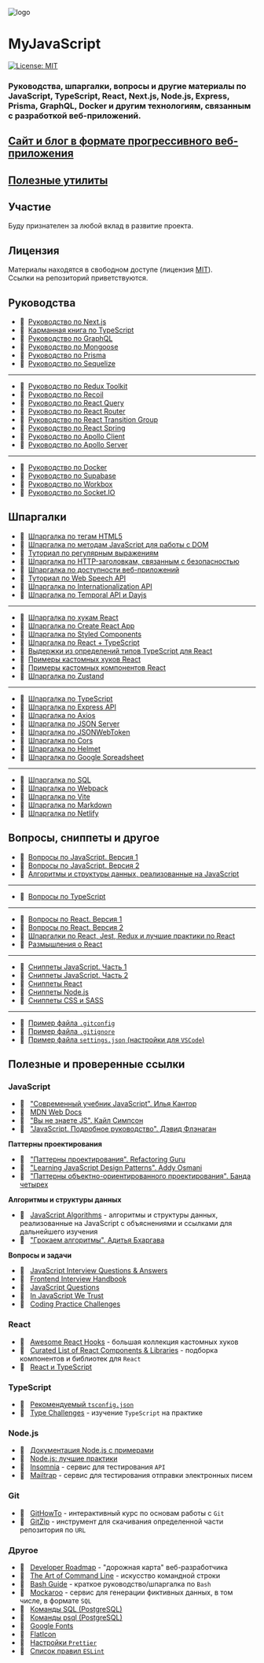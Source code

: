 ![logo](./static/img/js128.png)

# MyJavaScript

[![License: MIT](https://img.shields.io/badge/License-MIT-blue.svg)](https://opensource.org/licenses/MIT)

### Руководства, шпаргалки, вопросы и другие материалы по JavaScript, TypeScript, React, Next.js, Node.js, Express, Prisma, GraphQL, Docker и другим технологиям, связанным с разработкой веб-приложений.

## [Сайт и блог в формате прогрессивного веб-приложения](https://my-js.org)

## [Полезные утилиты](https://www.npmjs.com/package/@my-js/utils)

## Участие

Буду признателен за любой вклад в развитие проекта.

## Лицензия

Материалы находятся в свободном доступе (лицензия [MIT](LICENSE)).\
Ссылки на репозиторий приветствуются.

## Руководства

- :page_with_curl:&nbsp;&nbsp;[Руководство по Next.js](./docs/guide/nextjs.md)
- :page_with_curl:&nbsp;&nbsp;[Карманная книга по TypeScript](./docs/guide/ts.mdx)
- :page_with_curl:&nbsp;&nbsp;[Руководство по GraphQL](./docs/guide/graphql.md)
- :page_with_curl:&nbsp;&nbsp;[Руководство по Mongoose](./docs/guide/mongoose.md)
- :page_with_curl:&nbsp;&nbsp;[Руководство по Prisma](./docs/guide/prisma.md)
- :page_with_curl:&nbsp;&nbsp;[Руководство по Sequelize](./docs/guide/sequelize.md)

---

- :page_with_curl:&nbsp;&nbsp;[Руководство по Redux Toolkit](./docs/guide/redux-toolkit.md)
- :page_with_curl:&nbsp;&nbsp;[Руководство по Recoil](./docs/guide/recoil.md)
- :page_with_curl:&nbsp;&nbsp;[Руководство по React Query](./docs/guide/react-query.md)
- :page_with_curl:&nbsp;&nbsp;[Руководство по React Router](./docs/guide/react-router.md)
- :page_with_curl:&nbsp;&nbsp;[Руководство по React Transition Group](./docs/guide/react-transition-group.md)
- :page_with_curl:&nbsp;&nbsp;[Руководство по React Spring](./docs/guide/react-spring.md)
- :page_with_curl:&nbsp;&nbsp;[Руководство по Apollo Client](./docs/guide/apollo/client.md)
- :page_with_curl:&nbsp;&nbsp;[Руководство по Apollo Server](./docs/guide/apollo/server.md)

---

- :page_with_curl:&nbsp;&nbsp;[Руководство по Docker](./docs/guide/docker.md)
- :page_with_curl:&nbsp;&nbsp;[Руководство по Supabase](./docs/guide/supabase.md)
- :page_with_curl:&nbsp;&nbsp;[Руководство по Workbox](./docs/guide/wb/index.md)
- :page_with_curl:&nbsp;&nbsp;[Руководство по Socket.IO](./docs/guide/socket/index.md)

## Шпаргалки

- :memo:&nbsp;&nbsp;[Шпаргалка по тегам HTML5](./docs/cheatsheet/html5.md)
- :memo:&nbsp;&nbsp;[Шпаргалка по методам JavaScript для работы с DOM](./docs/cheatsheet/js-dom.md)
- :memo:&nbsp;&nbsp;[Туториал по регулярным выражениям](./docs/cheatsheet/regexp/index.md)
- :memo:&nbsp;&nbsp;[Шпаргалка по HTTP-заголовкам, связанным с безопасностью](./docs/cheatsheet/security-headers/index.md)
- :memo:&nbsp;&nbsp;[Шпаргалка по доступности веб-приложений](./docs/cheatsheet/web-accessibility/index.md)
- :memo:&nbsp;&nbsp;[Туториал по Web Speech API](./docs/cheatsheet/web-speech.md)
- :memo:&nbsp;&nbsp;[Шпаргалка по Internationalization API](./docs/cheatsheet/intl/index.md)
- :memo:&nbsp;&nbsp;[Шпаргалка по Temporal API и Dayjs](./docs/cheatsheet/temporal.md)

---

- :memo:&nbsp;&nbsp;[Шпаргалка по хукам React](./docs/cheatsheet/react-hooks.md)
- :memo:&nbsp;&nbsp;[Шпаргалка по Create React App](./docs/cheatsheet/create-react-app.md)
- :memo:&nbsp;&nbsp;[Шпаргалка по Styled Components](./docs/cheatsheet/styled-components.md)
- :memo:&nbsp;&nbsp;[Шпаргалка по React + TypeScript](./docs/cheatsheet/react-typescript.md)
- :memo:&nbsp;&nbsp;[Выдержки из определений типов TypeScript для React](./docs/cheatsheet/react-types.md)
- :memo:&nbsp;&nbsp;[Примеры кастомных хуков React](./docs/cheatsheet/custom-hooks.md)
- :memo:&nbsp;&nbsp;[Примеры кастомных компонентов React](./docs/cheatsheet/custom-components.md)
- :memo:&nbsp;&nbsp;[Шпаргалка по Zustand](./docs/cheatsheet/zustand.md)

---

- :memo:&nbsp;&nbsp;[Шпаргалка по TypeScript](./docs/cheatsheet/ts.md)
- :memo:&nbsp;&nbsp;[Шпаргалка по Express API](./docs/cheatsheet/express-api.md)
- :memo:&nbsp;&nbsp;[Шпаргалка по Axios](./docs/cheatsheet/axios.md)
- :memo:&nbsp;&nbsp;[Шпаргалка по JSON Server](./docs/cheatsheet/json-server/index.md)
- :memo:&nbsp;&nbsp;[Шпаргалка по JSONWebToken](./docs/cheatsheet/jsonwebtoken.md)
- :memo:&nbsp;&nbsp;[Шпаргалка по Cors](./docs/cheatsheet/cors.md)
- :memo:&nbsp;&nbsp;[Шпаргалка по Helmet](./docs/cheatsheet/helmet.md)
- :memo:&nbsp;&nbsp;[Шпаргалка по Google Spreadsheet](./docs/cheatsheet/google-spreadsheet.md)

---

- :memo:&nbsp;&nbsp;[Шпаргалка по SQL](./docs/cheatsheet/sql.md)
- :memo:&nbsp;&nbsp;[Шпаргалка по Webpack](./docs/cheatsheet/webpack.md)
- :memo:&nbsp;&nbsp;[Шпаргалка по Vite](./docs/cheatsheet/vite.md)
- :memo:&nbsp;&nbsp;[Шпаргалка по Markdown](./docs/cheatsheet/markdown.md)
- :memo:&nbsp;&nbsp;[Шпаргалка по Netlify](./docs/cheatsheet/netlify.md)

## Вопросы, сниппеты и другое

- :memo:&nbsp;&nbsp;[Вопросы по JavaScript. Версия 1](./docs/other/js-questions.md)
- :memo:&nbsp;&nbsp;[Вопросы по JavaScript. Версия 2](./docs/other/js-questions2.md)
- :memo:&nbsp;&nbsp;[Алгоритмы и структуры данных, реализованные на JavaScript](./docs/other/js-algorithms.md)

---

- :memo:&nbsp;&nbsp;[Вопросы по TypeScript](./docs/other/ts-questions.md)

---

- :memo:&nbsp;&nbsp;[Вопросы по React. Версия 1](./docs/other/react-questions.md)
- :memo:&nbsp;&nbsp;[Вопросы по React. Версия 2](./docs/other/react-questions2.md)
- :memo:&nbsp;&nbsp;[Шпаргалки по React, Jest, Redux и лучшие практики по React](./docs/other/best-practices.md)
- :page_facing_up:&nbsp;&nbsp;[Размышления о React](./docs/other/react-philosophies.md)

---

- :bookmark:&nbsp;&nbsp;[Сниппеты JavaScript. Часть 1](./docs/other/snippets-js.md)
- :bookmark:&nbsp;&nbsp;[Сниппеты JavaScript. Часть 2](./docs/other/snippets-js2.md)
- :bookmark:&nbsp;&nbsp;[Сниппеты React](./docs/other/snippets-react.md)
- :bookmark:&nbsp;&nbsp;[Сниппеты Node.js](./docs/other/snippets-node.md)
- :bookmark:&nbsp;&nbsp;[Сниппеты CSS и SASS](./docs/other/snippets-css.md)

---

- :floppy_disk:&nbsp;&nbsp;[Пример файла `.gitconfig`](./docs/other/gitconfig.md)
- :floppy_disk:&nbsp;&nbsp;[Пример файла `.gitignore`](./docs/other/gitignore.md)
- :floppy_disk:&nbsp;&nbsp;[Пример файла `settings.json` (настройки для `VSCode`)](./docs/other/settings.md)

## Полезные и проверенные ссылки

### JavaScript

- :link:&nbsp;&nbsp; ["Современный учебник JavaScript". Илья Кантор](https://learn.javascript.ru/)
- :link:&nbsp;&nbsp; [MDN Web Docs](https://developer.mozilla.org/ru/)
- :link:&nbsp;&nbsp; ["Вы не знаете JS". Кайл Симпсон](https://github.com/azat-io/you-dont-know-js-ru)
- :link:&nbsp;&nbsp; ["JavaScript. Подробное руководство". Дэвид Флэнаган](./docs/links/assets/definitive_guide.pdf)

__Паттерны проектирования__

- :link:&nbsp;&nbsp; ["Паттерны проектирования". Refactoring Guru](https://refactoring.guru/ru/design-patterns)
- :link:&nbsp;&nbsp; ["Learning JavaScript Design Patterns". Addy Osmani](https://addyosmani.com/resources/essentialjsdesignpatterns/book/)
- :link:&nbsp;&nbsp; ["Паттерны объектно-ориентированного проектирования". Банда четырех](./docs/links/assets/design_patterns.pdf)

__Алгоритмы и структуры данных__

- :link:&nbsp;&nbsp; [JavaScript Algorithms](https://github.com/trekhleb/javascript-algorithms) - алгоритмы и структуры данных, реализованные на JavaScript с объяснениями и ссылками для дальнейшего изучения
- :link:&nbsp;&nbsp; ["Грокаем алгоритмы". Адитья Бхаргава](./docs/links/assets/grokking_algorithms.pdf)

__Вопросы и задачи__

- :link:&nbsp;&nbsp; [JavaScript Interview Questions & Answers](https://github.com/sudheerj/javascript-interview-questions)
- :link:&nbsp;&nbsp; [Frontend Interview Handbook](https://github.com/yangshun/front-end-interview-handbook/)
- :link:&nbsp;&nbsp; [JavaScript Questions](https://github.com/lydiahallie/javascript-questions)
- :link:&nbsp;&nbsp; [In JavaScript We Trust](https://github.com/yeungon/In-JavaScript-we-trust)
- :link:&nbsp;&nbsp; [Coding Practice Challenges](https://edabit.com/challenges)

### React

- :link:&nbsp;&nbsp; [Awesome React Hooks](https://github.com/rehooks/awesome-react-hooks) - большая коллекция кастомных хуков
- :link:&nbsp;&nbsp; [Curated List of React Components & Libraries](https://github.com/brillout/awesome-react-components) - подборка компонентов и библиотек для `React`
- :link:&nbsp;&nbsp; [React и TypeScript](https://reactdev.ru/types/)

### TypeScript

- :link:&nbsp;&nbsp; [Рекомендуемый `tsconfig.json`](https://www.npmjs.com/package/@tsconfig/recommended)
- :link:&nbsp;&nbsp; [Type Challenges](https://github.com/type-challenges/type-challenges) - изучение `TypeScript` на практике

### Node.js

- :link:&nbsp;&nbsp; [Документация Node.js с примерами](https://nodejsdev.ru/doc/)
- :link:&nbsp;&nbsp; [Node.js: лучшие практики](https://github.com/goldbergyoni/nodebestpractices/blob/master/README.russian.md)
- :link:&nbsp;&nbsp; [Insomnia](https://insomnia.rest/download) - сервис для тестирования `API`
- :link:&nbsp;&nbsp; [Mailtrap](https://mailtrap.io/) - сервис для тестирования отправки электронных писем

### Git

- :link:&nbsp;&nbsp; [GitHowTo](https://githowto.com/ru) - интерактивный курс по основам работы с `Git`
- :link:&nbsp;&nbsp; [GitZip](http://kinolien.github.io/gitzip/) - инструмент для скачивания определенной части репозитория по `URL`

### Другое

- :link:&nbsp;&nbsp; [Developer Roadmap](https://github.com/kamranahmedse/developer-roadmap) - "дорожная карта" веб-разработчика
- :link:&nbsp;&nbsp; [The Art of Command Line](https://github.com/jlevy/the-art-of-command-line) - искусство командной строки
- :link:&nbsp;&nbsp; [Bash Guide](https://github.com/Idnan/bash-guide) - краткое руководство/шпаргалка по `Bash`
- :link:&nbsp;&nbsp; [Mockaroo](https://www.mockaroo.com/) - сервис для генерации фиктивных данных, в том числе, в формате `SQL`
- :link:&nbsp;&nbsp; [Команды SQL (PostgreSQL)](https://postgrespro.ru/docs/postgresql/13/sql-commands)
- :link:&nbsp;&nbsp; [Команды psql (PostgreSQL)](https://postgrespro.ru/docs/postgresql/13/app-psql)
- :link:&nbsp;&nbsp; [Google Fonts](https://fonts.google.com/)
- :link:&nbsp;&nbsp; [FlatIcon](https://www.flaticon.com/)
- :link:&nbsp;&nbsp; [Настройки `Prettier`](https://prettier.io/docs/en/options.html)
- :link:&nbsp;&nbsp; [Список правил `ESLint`](https://eslint.org/docs/rules/)

  
